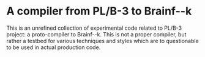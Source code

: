 # A compiler from PL/B-3 to Brainf--k 

This is an unrefined collection of experimental code related to PL/B-3 project:
a proto-compiler to Brainf--k. This is not a proper compiler, but
rather a testbed for various techniques and styles which are
to questionable to be used in actual production code.
